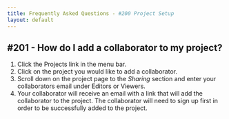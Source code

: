 ```yaml
---
title: Frequently Asked Questions - #200 Project Setup
layout: default
---
```


## #201 - How do I add a collaborator to my project?

1. Click the Projects link in the menu bar.
2. Click on the project you would like to add a collaborator.
3. Scroll down on the project page to the *Sharing* section and enter your collaborators email under Editors or Viewers.
4. Your collaborator will receive an email with a link that will add the collaborator to the project. The collaborator will need to sign up first in order to be successfully added to the project.
